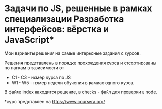 # Задачи по JS, решенные в рамках специализации Разработка интерфейсов: вёрстка и JavaScript*

Мои варианты решения на самые интересные задания с курсов.

Решения представлены в порядке прохождения курса и отсортированы по папкам в зависимости от

- С1 - C3 - номер курса по JS
- W1 - W5 - номер недели обучения в рамках одного курса.

В файле index находится решение, в checks - файл для проверки в node.


*курс представлен на https://www.coursera.org/